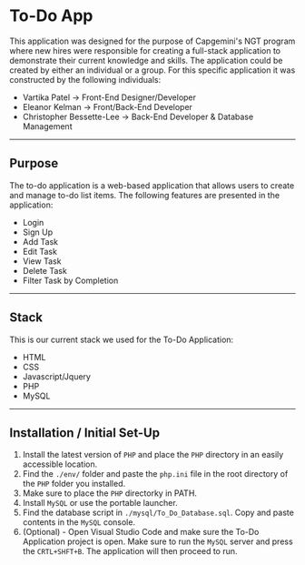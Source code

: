 # To-Do App

This application was designed for the purpose of Capgemini's NGT program where new hires were responsible for creating a full-stack application to demonstrate their current knowledge and skills.  The application could be created by either an individual or a group.  For this specific application it was constructed by the following individuals:

- Vartika Patel &rarr; Front-End Designer/Developer
- Eleanor Kelman &rarr; Front/Back-End Developer
- Christopher Bessette-Lee &rarr; Back-End Developer & Database Management

---

## Purpose

The to-do application is a web-based application that allows users to create and manage to-do list items.  The following features are presented in the application:

- Login
- Sign Up
- Add Task
- Edit Task
- View Task
- Delete Task
- Filter Task by Completion

---

## Stack

This is our current stack we used for the To-Do Application:

- HTML
- CSS
- Javascript/Jquery
- PHP
- MySQL

---

## Installation / Initial Set-Up

1. Install the latest version of `PHP` and place the `PHP` directory in an easily accessible location.
2. Find the `./env/` folder and paste the `php.ini` file in the root directory of the `PHP` folder you installed.
3. Make sure to place the `PHP` directorky in PATH.
4. Install `MySQL` or use the portable launcher.
5. Find the database script in `./mysql/To_Do_Database.sql`.  Copy and paste contents in the `MySQL` console.
6. (Optional) - Open Visual Studio Code and make sure the To-Do Application project is open.  Make sure to run the `MySQL` server and press the `CRTL+SHFT+B`.  The application will then proceed to run. 
